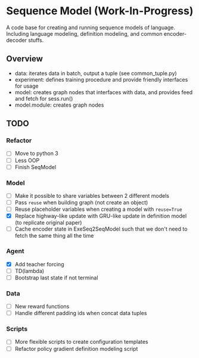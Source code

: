 # Sequence Model (Work-In-Progress)

A code base for creating and running sequence models of language. Including
language modeling, definition modeling, and common encoder-decoder stuffs.

## Overview
- data: iterates data in batch, output a tuple (see common_tuple.py)
- experiment: defines training procedure and provide friendly interfaces for usage
- model: creates graph nodes that interfaces with data, and provides feed and fetch for sess.run()
- model.module: creates graph nodes

## TODO

### Refactor
- [ ] Move to python 3
- [ ] Less OOP
- [ ] Finish SeqModel

### Model
- [ ] Make it possible to share variables between 2 different models
- [ ] Pass `reuse` when building graph (not create an object)
- [ ] Reuse placeholder variables when creating a model with `reuse=True`
- [x] Replace highway-like update with GRU-like update in definition model (to replicate original paper)
- [ ] Cache encoder state in ExeSeq2SeqModel such that we don't need to fetch the same thing all the time

### Agent
- [x] Add teacher forcing
- [ ] TD(lambda)
- [ ] Bootstrap last state if not terminal

### Data
- [ ] New reward functions
- [ ] Handle different padding ids when concat data tuples

### Scripts
- [ ] More flexible scripts to create configuration templates
- [ ] Refactor policy gradient definition modeling script
